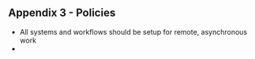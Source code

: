 ## Appendix 3 - Policies

* All systems and workflows should be setup for remote, asynchronous work
* 